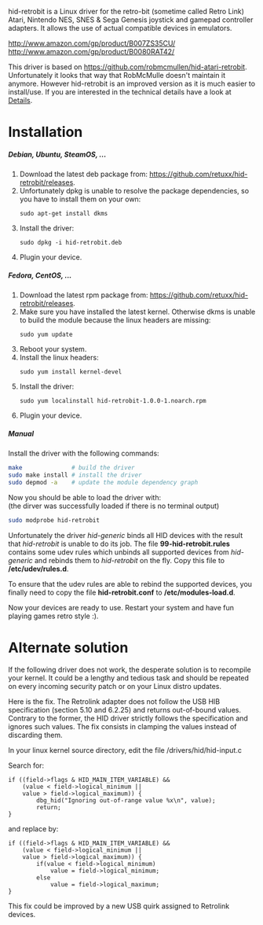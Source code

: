 hid-retrobit is a Linux driver for the retro-bit (sometime called Retro Link) Atari, 
Nintendo NES, SNES & Sega Genesis joystick and gamepad controller adapters. 
It allows the use of actual compatible devices in emulators.

http://www.amazon.com/gp/product/B007ZS35CU/  
http://www.amazon.com/gp/product/B0080RAT42/

This driver is based on https://github.com/robmcmullen/hid-atari-retrobit.
Unfortunately it looks that way that RobMcMulle doesn't maintain it anymore.
However hid-retrobit is an improved version as it is much easier to install/use.
If you are interested in the technical details have a look at [Details](/DETAILS.md).

Installation
=====

##### Debian, Ubuntu, SteamOS, ...

1. Download the latest deb package from: https://github.com/retuxx/hid-retrobit/releases.
2. Unfortunately dpkg is unable to resolve the package dependencies, so you have to install
   them on your own:  
   ```
   sudo apt-get install dkms
   ```
3. Install the driver:  
   ```
   sudo dpkg -i hid-retrobit.deb
   ```
4. Plugin your device.

##### Fedora, CentOS, ...

1. Download the latest rpm package from: https://github.com/retuxx/hid-retrobit/releases.
2. Make sure you have installed the latest kernel. Otherwise dkms is unable to build the module
   because the linux headers are missing:  
   ```
   sudo yum update
   ```
3. Reboot your system.
4. Install the linux headers:  
   ```
   sudo yum install kernel-devel
   ```
5. Install the driver:  
   ```
   sudo yum localinstall hid-retrobit-1.0.0-1.noarch.rpm
   ```
6. Plugin your device.

##### Manual

Install the driver with the following commands:
```bash
make              # build the driver
sudo make install # install the driver
sudo depmod -a    # update the module dependency graph
```

Now you should be able to load the driver with:  
(the dirver was successfully loaded if there is no terminal output)
```bash
sudo modprobe hid-retrobit
```

Unfortunately the driver *hid-generic* binds all HID devices with the result that 
*hid-retrobit* is unable to do its job. The file **99-hid-retrobit.rules** contains
some udev rules which unbinds all supported devices from *hid-generic* and rebinds
them to *hid-retrobit* on the fly. Copy this file to **/etc/udev/rules.d**.

To ensure that the udev rules are able to rebind the supported devices, you finally 
need to copy the file **hid-retrobit.conf** to **/etc/modules-load.d**.

Now your devices are ready to use. Restart your system and have fun playing games 
retro style :).

Alternate solution
==================

If the following driver does not work, the desperate solution is to
recompile your kernel. It could be a lengthy and tedious task and should
be repeated on every incoming security patch or on your Linux distro updates.

Here is the fix. The Retrolink adapter does not follow the USB HIB specification 
(section 5.10 and 6.2.25) and returns out-of-bound values. 
Contrary to the former, the HID driver strictly follows the specification and
ignores such values. The fix consists in clamping the values instead of discarding them.
        
In your linux kernel source directory, edit the file /drivers/hid/hid-input.c

Search for:

    if ((field->flags & HID_MAIN_ITEM_VARIABLE) &&
        (value < field->logical_minimum ||
        value > field->logical_maximum)) {
            dbg_hid("Ignoring out-of-range value %x\n", value);
            return;
    }

and replace by:

    if ((field->flags & HID_MAIN_ITEM_VARIABLE) &&
        (value < field->logical_minimum ||
        value > field->logical_maximum)) {
            if(value < field->logical_minimum)
                value = field->logical_minimum;
            else
                value = field->logical_maximum;
    }

This fix could be improved by a new USB quirk assigned to Retrolink devices.




